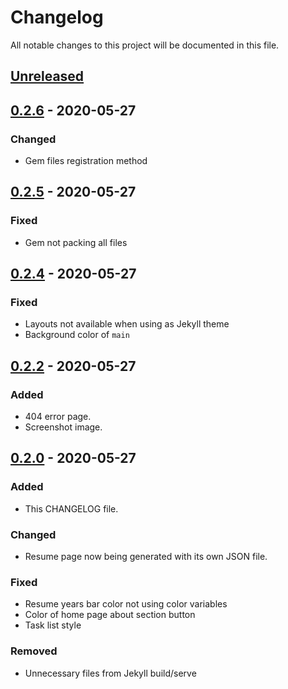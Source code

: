 # Changelog

All notable changes to this project will be documented in this file.

## [Unreleased]

## [0.2.6] - 2020-05-27

### Changed

- Gem files registration method

## [0.2.5] - 2020-05-27

### Fixed

- Gem not packing all files

## [0.2.4] - 2020-05-27

### Fixed

- Layouts not available when using as Jekyll theme
- Background color of `main`

## [0.2.2] - 2020-05-27

### Added

- 404 error page.
- Screenshot image.

## [0.2.0] - 2020-05-27

### Added

- This CHANGELOG file.

### Changed

- Resume page now being generated with its own JSON file.

### Fixed

- Resume years bar color not using color variables
- Color of home page about section button
- Task list style

### Removed

- Unnecessary files from Jekyll build/serve


[unreleased]: https://github.com/oAGoulart/vitrina/compare/v0.2.6...HEAD
[0.2.6]: https://github.com/oAGoulart/vitrina/releases/tag/v0.2.6
[0.2.5]: https://github.com/oAGoulart/vitrina/releases/tag/v0.2.5
[0.2.4]: https://github.com/oAGoulart/vitrina/releases/tag/v0.2.4
[0.2.2]: https://github.com/oAGoulart/vitrina/releases/tag/v0.2.2
[0.2.0]: https://github.com/oAGoulart/vitrina/releases/tag/v0.2.0
